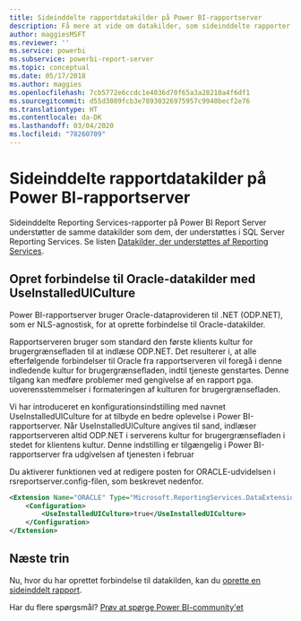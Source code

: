 ```yaml
---
title: Sideinddelte rapportdatakilder på Power BI-rapportserver
description: Få mere at vide om datakilder, som sideinddelte rapporter (.rdl) kan oprette forbindelse til på Power BI Report Server.
author: maggiesMSFT
ms.reviewer: ''
ms.service: powerbi
ms.subservice: powerbi-report-server
ms.topic: conceptual
ms.date: 05/17/2018
ms.author: maggies
ms.openlocfilehash: 7cb5772e6ccdc1e4036d70f65a3a28210a4f6df1
ms.sourcegitcommit: d55d3089fcb3e78930326975957c9940becf2e76
ms.translationtype: HT
ms.contentlocale: da-DK
ms.lasthandoff: 03/04/2020
ms.locfileid: "78260709"
---
```

# <a name="paginated-report-data-sources--in-power-bi-report-server"></a>Sideinddelte rapportdatakilder på Power BI-rapportserver
Sideinddelte Reporting Services-rapporter på Power BI Report Server understøtter de samme datakilder som dem, der understøttes i SQL Server Reporting Services. Se listen [Datakilder, der understøttes af Reporting Services](https://docs.microsoft.com/sql/reporting-services/report-data/data-sources-supported-by-reporting-services-ssrs).

## <a name="connect-to-oracle-data-sources-with-useinstalleduiculture"></a>Opret forbindelse til Oracle-datakilder med UseInstalledUICulture

Power BI-rapportserver bruger Oracle-dataprovideren til .NET (ODP.NET), som er NLS-agnostisk, for at oprette forbindelse til Oracle-datakilder.

Rapportserveren bruger som standard den første klients kultur for brugergrænsefladen til at indlæse ODP.NET.  Det resulterer i, at alle efterfølgende forbindelser til Oracle fra rapportserveren vil foregå i denne indledende kultur for brugergrænsefladen, indtil tjeneste genstartes.  Denne tilgang kan medføre problemer med gengivelse af en rapport pga. uoverensstemmelser i formateringen af kulturen for brugergrænsefladen.

Vi har introduceret en konfigurationsindstilling med navnet UseInstalledUICulture for at tilbyde en bedre oplevelse i Power BI-rapportserver. Når UseInstalledUICulture angives til sand, indlæser rapportserveren altid ODP.NET i serverens kultur for brugergrænsefladen i stedet for klientens kultur.
Denne indstilling er tilgængelig i Power BI-rapportserver fra udgivelsen af tjenesten i februar

Du aktiverer funktionen ved at redigere posten for ORACLE-udvidelsen i rsreportserver.config-filen, som beskrevet nedenfor.
```xml
<Extension Name="ORACLE" Type="Microsoft.ReportingServices.DataExtensions.OracleClientConnectionWrapper,Microsoft.ReportingServices.DataExtensions">
    <Configuration>
        <UseInstalledUICulture>true</UseInstalledUICulture>
    </Configuration>
</Extension>
```

## <a name="next-steps"></a>Næste trin
Nu, hvor du har oprettet forbindelse til datakilden, kan du [oprette en sideinddelt rapport](quickstart-create-paginated-report.md).  


Har du flere spørgsmål? [Prøv at spørge Power BI-community'et](https://community.powerbi.com/)
